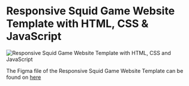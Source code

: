 # Responsive Squid Game Website Template with HTML, CSS & JavaScript

![Responsive Squid Game Website Template with HTML, CSS and JavaScript](https://raw.githubusercontent.com/wpcodevo/LC27-squid-website/setup/Squid%20Game%20Template%20HTML%2C%20CSS%20and%20JS.png "Responsive Squid Game Website Template with HTML, CSS and JavaScript")

The Figma file of the Responsive Squid Game Website Template can be found on [here](https://www.figma.com/file/JplSc95i17jNVBCqgv2SVp/fiverr?node-id=0%3A1)
